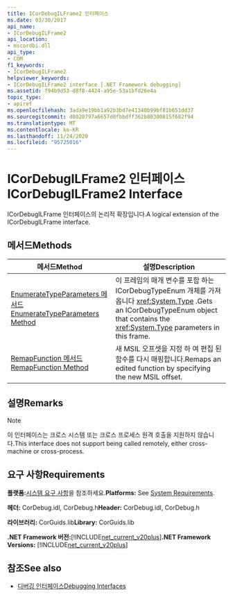 ```yaml
---
title: ICorDebugILFrame2 인터페이스
ms.date: 03/30/2017
api_name:
- ICorDebugILFrame2
api_location:
- mscordbi.dll
api_type:
- COM
f1_keywords:
- ICorDebugILFrame2
helpviewer_keywords:
- ICorDebugILFrame2 interface [.NET Framework debugging]
ms.assetid: f94b9d53-d8f8-4424-a95e-53a1bfd26e4a
topic_type:
- apiref
ms.openlocfilehash: 3ada9e19bb1a92b3bd7e41340b99bf81b651dd37
ms.sourcegitcommit: d8020797a6657d0fbbdff362b80300815f682f94
ms.translationtype: MT
ms.contentlocale: ko-KR
ms.lasthandoff: 11/24/2020
ms.locfileid: "95725016"
---
```

# <a name="icordebugilframe2-interface"></a><span data-ttu-id="68589-102">ICorDebugILFrame2 인터페이스</span><span class="sxs-lookup"><span data-stu-id="68589-102">ICorDebugILFrame2 Interface</span></span>

<span data-ttu-id="68589-103">ICorDebugILFrame 인터페이스의 논리적 확장입니다.</span><span class="sxs-lookup"><span data-stu-id="68589-103">A logical extension of the ICorDebugILFrame interface.</span></span>  
  
## <a name="methods"></a><span data-ttu-id="68589-104">메서드</span><span class="sxs-lookup"><span data-stu-id="68589-104">Methods</span></span>  
  
|<span data-ttu-id="68589-105">메서드</span><span class="sxs-lookup"><span data-stu-id="68589-105">Method</span></span>|<span data-ttu-id="68589-106">설명</span><span class="sxs-lookup"><span data-stu-id="68589-106">Description</span></span>|  
|------------|-----------------|  
|[<span data-ttu-id="68589-107">EnumerateTypeParameters 메서드</span><span class="sxs-lookup"><span data-stu-id="68589-107">EnumerateTypeParameters Method</span></span>](icordebugilframe2-enumeratetypeparameters-method.md)|<span data-ttu-id="68589-108">이 프레임의 매개 변수를 포함 하는 ICorDebugTypeEnum 개체를 가져옵니다 <xref:System.Type> .</span><span class="sxs-lookup"><span data-stu-id="68589-108">Gets an ICorDebugTypeEnum object that contains the <xref:System.Type> parameters in this frame.</span></span>|  
|[<span data-ttu-id="68589-109">RemapFunction 메서드</span><span class="sxs-lookup"><span data-stu-id="68589-109">RemapFunction Method</span></span>](icordebugilframe2-remapfunction-method.md)|<span data-ttu-id="68589-110">새 MSIL 오프셋을 지정 하 여 편집 된 함수를 다시 매핑합니다.</span><span class="sxs-lookup"><span data-stu-id="68589-110">Remaps an edited function by specifying the new MSIL offset.</span></span>|  
  
## <a name="remarks"></a><span data-ttu-id="68589-111">설명</span><span class="sxs-lookup"><span data-stu-id="68589-111">Remarks</span></span>  
  
> [!NOTE]
> <span data-ttu-id="68589-112">이 인터페이스는 크로스 시스템 또는 크로스 프로세스 원격 호출을 지원하지 않습니다.</span><span class="sxs-lookup"><span data-stu-id="68589-112">This interface does not support being called remotely, either cross-machine or cross-process.</span></span>  
  
## <a name="requirements"></a><span data-ttu-id="68589-113">요구 사항</span><span class="sxs-lookup"><span data-stu-id="68589-113">Requirements</span></span>  

 <span data-ttu-id="68589-114">**플랫폼:**[시스템 요구 사항](../../get-started/system-requirements.md)을 참조하세요.</span><span class="sxs-lookup"><span data-stu-id="68589-114">**Platforms:** See [System Requirements](../../get-started/system-requirements.md).</span></span>  
  
 <span data-ttu-id="68589-115">**헤더:** CorDebug.idl, CorDebug.h</span><span class="sxs-lookup"><span data-stu-id="68589-115">**Header:** CorDebug.idl, CorDebug.h</span></span>  
  
 <span data-ttu-id="68589-116">**라이브러리:** CorGuids.lib</span><span class="sxs-lookup"><span data-stu-id="68589-116">**Library:** CorGuids.lib</span></span>  
  
 <span data-ttu-id="68589-117">**.NET Framework 버전:**[!INCLUDE[net_current_v20plus](../../../../includes/net-current-v20plus-md.md)]</span><span class="sxs-lookup"><span data-stu-id="68589-117">**.NET Framework Versions:** [!INCLUDE[net_current_v20plus](../../../../includes/net-current-v20plus-md.md)]</span></span>  
  
## <a name="see-also"></a><span data-ttu-id="68589-118">참조</span><span class="sxs-lookup"><span data-stu-id="68589-118">See also</span></span>

- [<span data-ttu-id="68589-119">디버깅 인터페이스</span><span class="sxs-lookup"><span data-stu-id="68589-119">Debugging Interfaces</span></span>](debugging-interfaces.md)
